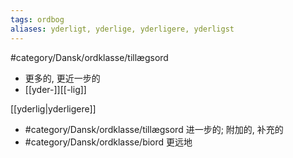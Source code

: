 ```yaml
---
tags: ordbog
aliases: yderligt, yderlige, yderligere, yderligst
---
```


#category/Dansk/ordklasse/tillægsord 
- 更多的, 更近一步的
- [[yder-]][[-lig]]

[[yderlig|yderligere]]
- #category/Dansk/ordklasse/tillægsord 进一步的; 附加的, 补充的
- #category/Dansk/ordklasse/biord 更远地
